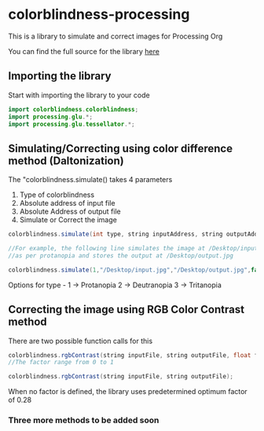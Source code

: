 # colorblindness-processing
This is a library to simulate and correct images for Processing Org

You can find the full source for the library [here](http://www.google.com)


## Importing the library
Start with importing the library to your code
```Java
import colorblindness.colorblindness;
import processing.glu.*;
import processing.glu.tessellator.*;
```

## Simulating/Correcting using color difference method (Daltonization)

The "colorblindness.simulate() takes 4 parameters
1) Type of colorblindness
2) Absolute address of input file
3) Absolute Address of output file
4) Simulate or Correct the image

```Java
colorblindness.simulate(int type, string inputAddress, string outputAddress, boolean correct);

//For example, the following line simulates the image at /Desktop/input.jpg 
//as per protanopia and stores the output at /Desktop/output.jpg

colorblindness.simulate(1,"/Desktop/input.jpg","/Desktop/output.jpg",false);
```
Options for type - 
1 -> Protanopia
2 -> Deutranopia
3 -> Tritanopia

## Correcting the image using RGB Color Contrast method

There are two possible function calls for this

```Java
colorblindness.rgbContrast(string inputFile, string outputFile, float factor);
//The factor range from 0 to 1

colorblindness.rgbContrast(string inputFile, string outputFile);
```
When no factor is defined, the library uses predetermined optimum factor of 0.28


### Three more methods to be added soon
